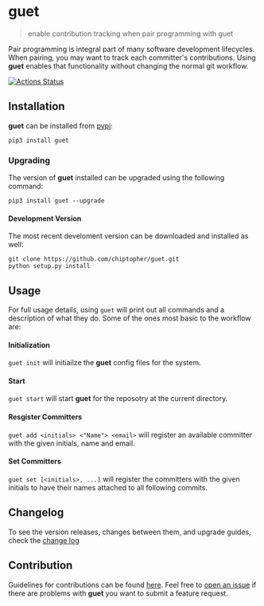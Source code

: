 # guet
> enable contribution tracking when pair programming with guet

Pair programming is integral part of many software development lifecycles. When pairing, you may want to track each committer's contributions. Using **guet** enables that functionality without changing the normal git workflow.

[![Actions Status](https://github.com/chiptopher/guet/workflows/guetci/badge.svg)](https://github.com/chiptopher/guet/workflows/guetci/badge.svg)

## Installation
**guet** can be installed from [pypi](https://pypi.org/project/guet/):

```
pip3 install guet
```

### Upgrading
The version of **guet** installed can be upgraded using the following command:
```
pip3 install guet --upgrade
```

#### Development Version
The most recent develoment version can be downloaded and installed as well:

```
git clone https://github.com/chiptopher/guet.git
python setup.py install
```


## Usage

For full usage details, using `guet` will print out all commands and a description of what they do. Some of the ones most basic to the workflow are:

#### Initialization
`guet init` will initiailze the **guet** config files for the system.

#### Start
`guet start` will start **guet** for the reposotry at the current directory. 
 
#### Resgister Committers
`guet add <initials> <"Name"> <email>` will register an available committer with the given initials, name and email.

#### Set Committers
`guet set [<initials>, ...]` will register the committers with the given initials to have their names attached to all
following commits.

## Changelog

To see the version releases, changes between them, and upgrade guides, check the [change log](./.github/CHANGELOG.md)

## Contribution

Guidelines for contributions can be found [here](./.github/CONTRIBUTING.md). Feel free to 
[open an issue](https://github.com/chiptopher/guet/issues) if there are problems with **guet** you want to submit a
feature request.
